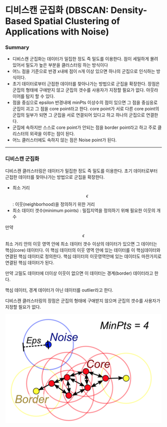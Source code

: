 <script> MathJax.Hub.Queue(["Typeset", MathJax.Hub]); </script>

# 디비스캔 군집화 (DBSCAN: Density-Based Spatial Clustering of Applications with Noise)

### Summary

- 디비스캔 군집화는 데이터가 밀집한 정도 즉 밀도를 이용한다. 점이 세밀하게 몰려 있어서 밀도가 높은 부분을 클러스터링 하는 방식이다
- 어느 점을 기준으로 반경 x내에 점이 n개 이상 있으면 하나의 군집으로 인식하는 방식이다.
- 초기 데이터로부터 근접한 데이터를 찾아나가는 방법으로 군집을 확장한다. 장점은 군집의 형태에 구애받지 않고 군집의 갯수를 사용자가 지정할 필요가 없다. 아웃라이어를 탐지 할 수 있다. 
- 점을 중심으로 epsilon 반경내에 minPts 이상수의 점이 있으면 그 점을 중심응로 군집이 괴고 그 점을 core point라고 한다. core point가 서로 다른 core point의 군집의 일부가 되면 그 군집을 서로 연결되어 있다고 하고 하나의 군집으로 연결한다. 
- 군집에 속하지만 스스로 core point가 안되는 점을 border point라고 하고 주로 클리스터의 외곽을 이루는 점이 된다.
- 어느 클러스터에도 속하지 않는 점은 Noise point가 된다.

----------------

### 디비스캔 군집화

디비스캔 클러스터링은 데이터가 밀집한 정도 즉 밀도를 이용한다. 초기 데이터로부터 근접한 데이터를 찾아나가는 방법으로 군집을 확장한다. 
- 최소 거리 $$\epsilon$$ : 이웃(neighborhood)을 정의하기 위한 거리
- 최소 데이터 갯수(minimum points) : 밀집지역을 정의하기 위해 필요한 이웃의 개수

만약 $$\epsilon$$ 최소 거리 안의 이웃 영역 안에 최소 데이터 갯수 이상의 데이터가 있으면 그 데이터는 핵심(core) 데이터다. 이 핵심 데이터의 이웃 영역 안에 있는 데이터를 이 핵심데이터와 연결된 핵심 데이터로 정의한다. 핵심 데이터의 이웃영역안에 있는 데이터도 마찬가지로 연결된 핵심 데이터가 된다.

만약 고밀도 데이터에 더이상 이웃이 없으면 이 데이터는 경계(border) 데이터라고 한다. 

핵심 데이터, 경계 데이터가 아닌 데이터를 outlier라고 한다.  

디비스캔 클러스터링의 장점은 군집의 형태에 구애받지 않으며 군집의 갯수를 사용자가 지정할 필요가 없다.

![image-20200306163919541](../../../resource/img/image-20200306163919541.png)



